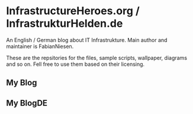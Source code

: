 # InfrastructureHeroes.org / InfrastrukturHelden.de
An English / German blog about IT Infrastrukture. Main author and maintainer is FabianNiesen.

These are the repsitories for the files, sample scripts, wallpaper, diagrams and so on. Fell free to use them based on their licensing.
## My Blog
<!-- BLOGPOSTS:START -->
<!-- BLOGPOSTS:END -->
## My BlogDE
<!-- BLOGPOSTSDE:START -->
<!-- BLOGPOSTSDE:END -->
